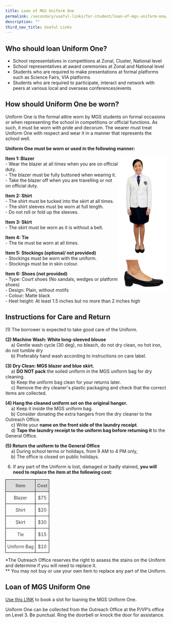 ```yaml
---
title: Loan of MGS Uniform One
permalink: /secondary/useful-links/for-student/loan-of-mgs-uniform-one/
description: ""
third_nav_title: Useful Links
---
```

## Who should loan Uniform One?
*   School representatives in competitions at Zonal, Cluster, National level
*   School representatives at award ceremonies at Zonal and National level
*   Students who are required to make presentations at formal platforms such as Science Fairs, VIA platforms
*   Students who are required to participate, interact and network with peers at various local and overseas conferences/events



## How should Uniform One be worn?
Uniform One is the formal attire worn by MGS students on formal occasions or when representing the school in competitions or official functions. As such, it must be worn with pride and decorum. The wearer must treat Uniform One with respect and wear it in a manner that represents the school well.

**Uniform One must be worn or used in the following manner:**

<img src="/images/Secondary/uniform-one.jpg" style="width:30%" align="right">

**Item 1: Blazer**
<br> - Wear the blazer at all times when you are on official duty.
<br> - The blazer must be fully buttoned when wearing it. 
<br> - Take the blazer off when you are travelling or not on official duty.  


**Item 2: Shirt**
<br> - The shirt must be tucked into the skirt at all times.
<br> - The shirt sleeves must be worn at full length.
<br> - Do not roll or fold up the sleeves.  


**Item 3: Skirt**
<br> - The skirt must be worn as it is without a belt.  
      
    
**Item 4: Tie** 
<br> - The tie must be worn at all times.  
    
		
**Item 5: Stockings (optional/ not provided)**
<br> - Stockings must be worn with the uniform.
<br> - Stockings must be in skin colour.  
    

**Item 6: Shoes (not provided)**
<br> - Type: Court shoes (No sandals, wedges or platform shoes)
<br> - Design: Plain, without motifs
<br> - Colour: Matte black
<br> - Heel height: At least 1.5 inches but no more than 2 inches high



## Instructions for Care and Return

(1) The borrower is expected to take good care of the Uniform.  


**(2) Machine Wash: White long-sleeved blouse**
<br>  a) Gentle wash cycle (30 deg), no bleach, do not dry clean, no hot iron, do not tumble dry
<br>  b) Preferably hand wash according to instructions on care label.


**(3) Dry Clean: MGS blazer and blue skirt.**
<br>  a) **DO NOT pack** the soiled uniform in the MGS uniform bag for dry cleaning.
<br>  b) Keep the uniform bag clean for your returns later.
<br>  c) Remove the dry cleaner's plastic packaging and check that the correct items are collected.


**(4) Hang the cleaned uniform set on the original hanger.**
<br>  a) Keep it inside the MGS uniform bag.
<br>  b) Consider donating the extra hangers from the dry cleaner to the Outreach Office.
<br>  c) Write your **name on the front side of the laundry receipt**. 
<br>  d) **Tape the laundry receipt to the uniform bag before returning it** to the General Office.


**(5) Return the uniform to the General Office**
<br>  a) During school terms or holidays, from 9 AM to 4 PM only, 
<br>  b) The office is closed on public holidays.


6. If any part of the Uniform is lost, damaged or badly stained, **you will need to replace the item at the following cost**:

<style type="text/css">
.tg  {border-collapse:collapse;border-spacing:0;}
.tg td{border-color:black;border-style:solid;border-width:1px;
  overflow:hidden;padding:10px 5px;word-break:normal;}
.tg th{border-color:black;border-style:solid;border-width:1px;font-weight:normal;overflow:hidden;padding:10px 5px;word-break:normal;}
.tg .tg-5hwe{color:#3D3D3D;text-align:center;vertical-align:middle}
.tg .tg-feqv{background-color:#DDD;color:#666;font-weight:bold;text-align:center;vertical-align:middle}
</style>
<table class="tg">
<thead>
  <tr>
    <th class="tg-feqv"><span style="color:#666;background-color:#DDD">Item</span></th>
    <th class="tg-feqv"><span style="color:#666;background-color:#DDD">Cost</span></th>
  </tr>
</thead>
<tbody>
  <tr>
    <td class="tg-5hwe">Blazer</td>
    <td class="tg-5hwe">$75</td>
  </tr>
  <tr>
    <td class="tg-5hwe">Shirt</td>
    <td class="tg-5hwe">$20</td>
  </tr>
  <tr>
    <td class="tg-5hwe">Skirt</td>
    <td class="tg-5hwe">$30</td>
  </tr>
  <tr>
    <td class="tg-5hwe">Tie</td>
    <td class="tg-5hwe">$15</td>
  </tr>
  <tr>
    <td class="tg-5hwe">Uniform Bag</td>
    <td class="tg-5hwe">$10</td>
  </tr>
</tbody>
</table>

*The Outreach Office reserves the right to assess the stains on the Uniform and determine if you will need to replace it.  <br>
** You may not buy or use your own item to replace any part of the Uniform.



## Loan of MGS Uniform One
  
[Use this LINK](https://docs.google.com/forms/d/e/1FAIpQLScu6bQdz1x6gAo8xruDzLvMOLrFg-Nq_Ws3eYHdJhVAWzZ7XA/viewform) to book a slot for loaning the MGS Uniform One.  
  
Uniform One can be collected from the Outreach Office at the P/VP’s office on Level 3. Be punctual. Ring the doorbell or knock the door for assistance.